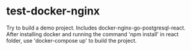 # test-docker-nginx
Try to build a demo project. Includes docker-nginx-go-postgresql-react.
After installing docker and running the command 'npm install' in react folder, use 'docker-compose up' to build the project.
